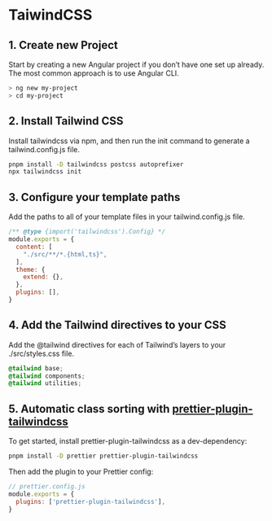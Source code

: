 # TaiwindCSS

##  1. Create new Project
Start by creating a new Angular project if you don’t have one set up already. The most common approach is to use Angular CLI.

```sh
> ng new my-project
> cd my-project
```

## 2. Install Tailwind CSS
Install tailwindcss via npm, and then run the init command to generate a tailwind.config.js file.

```sh
pnpm install -D tailwindcss postcss autoprefixer
npx tailwindcss init
```

## 3. Configure your template paths
Add the paths to all of your template files in your tailwind.config.js file.

```js
/** @type {import('tailwindcss').Config} */
module.exports = {
  content: [
    "./src/**/*.{html,ts}",
  ],
  theme: {
    extend: {},
  },
  plugins: [],
}
```

## 4. Add the Tailwind directives to your CSS
Add the @tailwind directives for each of Tailwind’s layers to your ./src/styles.css file.

```css
@tailwind base;
@tailwind components;
@tailwind utilities;
```

## 5. Automatic class sorting with [prettier-plugin-tailwindcss](https://github.com/tailwindlabs/prettier-plugin-tailwindcss)
To get started, install prettier-plugin-tailwindcss as a dev-dependency:

```sh
pnpm install -D prettier prettier-plugin-tailwindcss
```

Then add the plugin to your Prettier config:

```js
// prettier.config.js
module.exports = {
  plugins: ['prettier-plugin-tailwindcss'],
}
```
